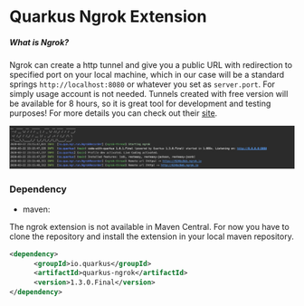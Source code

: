 # Quarkus Ngrok Extension

##### What is Ngrok?
Ngrok can create a http tunnel and give you a public URL with redirection to 
specified port on your local machine, which in our case will be a standard springs `http://localhost:8080` 
or whatever you set as `server.port`. For simply usage account is not needed. Tunnels created with 
free version will be available for 8 hours, so it is great tool for development and testing purposes! 
For more details you can check out their [site](https://ngrok.com/).

![](https://github.com/previousdeveloper/quarkus-ngrok-extension/raw/master/image.png)

### Dependency
- maven:

The ngrok extension is not available in Maven Central. For now you have to clone the repository and install the extension in your local maven repository.

```xml
<dependency>
      <groupId>io.quarkus</groupId>
      <artifactId>quarkus-ngrok</artifactId>
      <version>1.3.0.Final</version>
</dependency>

